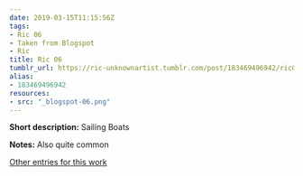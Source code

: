 ```yaml
---
date: 2019-03-15T11:15:56Z
tags:
- Ric 06
- Taken from Blogspot
- Ric
title: Ric 06
tumblr_url: https://ric-unknownartist.tumblr.com/post/183469496942/ric06
alias:
- 183469496942
resources:
- src: "_blogspot-06.png"
---
```


**Short description:** Sailing Boats

**Notes:** Also quite common

[Other entries for this work](/tags/Ric-06)
